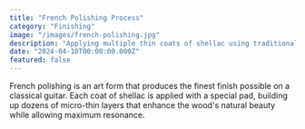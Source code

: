 ```yaml
---
title: "French Polishing Process"
category: "Finishing"
image: "/images/french-polishing.jpg"
description: "Applying multiple thin coats of shellac using traditional French polishing techniques."
date: "2024-04-10T00:00:00.000Z"
featured: false
---
```


French polishing is an art form that produces the finest finish possible on a classical guitar. Each coat of shellac is applied with a special pad, building up dozens of micro-thin layers that enhance the wood's natural beauty while allowing maximum resonance.